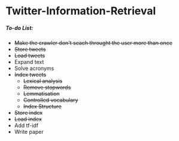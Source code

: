 # Twitter-Information-Retrieval

##### To-do List:
- ~~Make the crawler don't seach throught the user more than once~~
- ~~Store tweets~~
- ~~Load tweets~~
- Expand text
- Solve acronyms
- ~~Index tweets~~
  - ~~Lexical analysis~~
  - ~~Remove stopwords~~
  - ~~Lemmatisation~~
  - ~~Controlled vocabulary~~
  - ~~Index Structure~~
- ~~Store index~~
- ~~Load index~~
- Add tf-idf
- Write paper